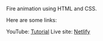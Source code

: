 Fire animation using HTML and CSS.

Here are some links:

YouTube: [Tutorial](https://www.youtube.com/watch?v=FbChgmBVxtw)
Live site: [Netlify](https://glistening-cajeta-614e01.netlify.app)